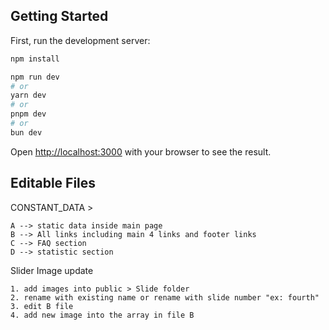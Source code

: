 ## Getting Started

First, run the development server:

```bash
npm install

npm run dev
# or
yarn dev
# or
pnpm dev
# or
bun dev
```

Open [http://localhost:3000](http://localhost:3000) with your browser to see the result.

## Editable Files

CONSTANT_DATA >

    A --> static data inside main page
    B --> All links including main 4 links and footer links
    C --> FAQ section
    D --> statistic section

Slider Image update

    1. add images into public > Slide folder
    2. rename with existing name or rename with slide number "ex: fourth"
    3. edit B file
    4. add new image into the array in file B
